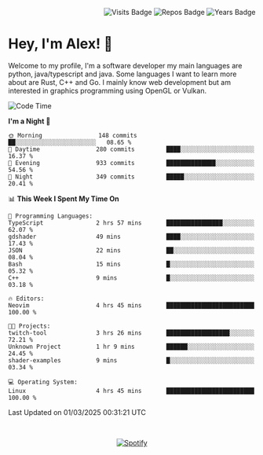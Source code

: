 <p align="right">
  <img src="https://badges.pufler.dev/visits/Alextibtab/Alextibtab" alt="Visits Badge">
  <img src="https://badges.pufler.dev/repos/Alextibtab/" alt="Repos Badge">
  <img src="https://badges.pufler.dev/years/Alextibtab/" alt="Years Badge">
</p>

<h1 align="left">Hey, I'm Alex! 💽 </h1>

Welcome to my profile, I'm a software developer my main languages are python, java/typescript and java. Some languages I want to learn more about are Rust, C++ and Go. I mainly know web development but am interested in graphics programming using OpenGL or Vulkan.

<!--START_SECTION:waka-->
![Code Time](http://img.shields.io/badge/Code%20Time-121%20hrs%2053%20mins-blue)

**I'm a Night 🦉** 

```text
🌞 Morning                148 commits         ██░░░░░░░░░░░░░░░░░░░░░░░   08.65 % 
🌆 Daytime                280 commits         ████░░░░░░░░░░░░░░░░░░░░░   16.37 % 
🌃 Evening                933 commits         ██████████████░░░░░░░░░░░   54.56 % 
🌙 Night                  349 commits         █████░░░░░░░░░░░░░░░░░░░░   20.41 % 
```


📊 **This Week I Spent My Time On** 

```text
💬 Programming Languages: 
TypeScript               2 hrs 57 mins       ████████████████░░░░░░░░░   62.07 % 
gdshader                 49 mins             ████░░░░░░░░░░░░░░░░░░░░░   17.43 % 
JSON                     22 mins             ██░░░░░░░░░░░░░░░░░░░░░░░   08.04 % 
Bash                     15 mins             █░░░░░░░░░░░░░░░░░░░░░░░░   05.32 % 
C++                      9 mins              █░░░░░░░░░░░░░░░░░░░░░░░░   03.18 % 

🔥 Editors: 
Neovim                   4 hrs 45 mins       █████████████████████████   100.00 % 

🐱‍💻 Projects: 
twitch-tool              3 hrs 26 mins       ██████████████████░░░░░░░   72.21 % 
Unknown Project          1 hr 9 mins         ██████░░░░░░░░░░░░░░░░░░░   24.45 % 
shader-examples          9 mins              █░░░░░░░░░░░░░░░░░░░░░░░░   03.34 % 

💻 Operating System: 
Linux                    4 hrs 45 mins       █████████████████████████   100.00 % 
```


 Last Updated on 01/03/2025 00:31:21 UTC
<!--END_SECTION:waka-->
&nbsp;<div align="center">
  [![Spotify](https://spotify-now-playing-wine-six.vercel.app/api/spotify?border_color=ffffff)](https://open.spotify.com/user/pmo1v2ejnt42kgp5jar5drtag)
</div>

